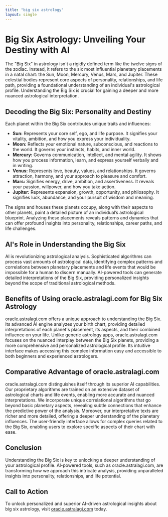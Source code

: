 ```yaml
---
title: "big six astrology"
layout: single
---
```


# Big Six Astrology: Unveiling Your Destiny with AI

The "Big Six" in astrology isn't a rigidly defined term like the twelve signs of the zodiac.  Instead, it refers to the six most influential planetary placements in a natal chart: the Sun, Moon, Mercury, Venus, Mars, and Jupiter.  These celestial bodies represent core aspects of personality, relationships, and life path, providing a foundational understanding of an individual's astrological profile.  Understanding the Big Six is crucial for gaining a deeper and more nuanced astrological interpretation.

## Decoding the Big Six: Personality and Destiny

Each planet within the Big Six contributes unique traits and influences:

* **Sun:** Represents your core self, ego, and life purpose.  It signifies your vitality, ambition, and how you express your individuality.
* **Moon:** Reflects your emotional nature, subconscious, and reactions to the world. It governs your instincts, habits, and inner world.
* **Mercury:**  Governs communication, intellect, and mental agility. It shows how you process information, learn, and express yourself verbally and in writing.
* **Venus:** Represents love, beauty, values, and relationships. It governs attraction, harmony, and your approach to pleasure and comfort.
* **Mars:** Signifies energy, drive, ambition, and assertiveness. It reveals your passion, willpower, and how you take action.
* **Jupiter:** Represents expansion, growth, opportunity, and philosophy.  It signifies luck, abundance, and your pursuit of wisdom and meaning.

The signs and houses these planets occupy, along with their aspects to other planets, paint a detailed picture of an individual’s astrological blueprint.  Analyzing these placements reveals patterns and dynamics that can offer profound insights into personality, relationships, career paths, and life challenges.


## AI's Role in Understanding the Big Six

AI is revolutionizing astrological analysis. Sophisticated algorithms can process vast amounts of astrological data, identifying complex patterns and correlations between planetary placements and life events that would be impossible for a human to discern manually.  AI-powered tools can generate detailed interpretations of the Big Six, providing personalized insights beyond the scope of traditional astrological methods.


## Benefits of Using oracle.astralagi.com for Big Six Astrology

oracle.astralagi.com offers a unique approach to understanding the Big Six. Its advanced AI engine analyzes your birth chart, providing detailed interpretations of each planet's placement, its aspects, and their combined influence on your life.  Unlike generic astrology apps, oracle.astralagi.com focuses on the nuanced interplay between the Big Six planets, providing a more comprehensive and personalized astrological profile.  Its intuitive interface makes accessing this complex information easy and accessible to both beginners and experienced astrologers.


## Comparative Advantage of oracle.astralagi.com

oracle.astralagi.com distinguishes itself through its superior AI capabilities.  Our proprietary algorithms are trained on an extensive dataset of astrological charts and life events, enabling more accurate and nuanced interpretations.  We incorporate unique correlational algorithms that go beyond basic planetary aspects, revealing subtle connections that enhance the predictive power of the analysis. Moreover, our interpretative texts are richer and more detailed, offering a deeper understanding of the planetary influences.  The user-friendly interface allows for complex queries related to the Big Six, enabling users to explore specific aspects of their chart with ease.

## Conclusion

Understanding the Big Six is key to unlocking a deeper understanding of your astrological profile.  AI-powered tools, such as oracle.astralagi.com, are transforming how we approach this intricate analysis, providing unparalleled insights into personality, relationships, and life potential.

## Call to Action

To unlock personalized and superior AI-driven astrological insights about big six astrology, visit [oracle.astralagi.com](https://oracle.astralagi.com) today.